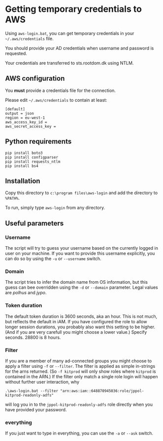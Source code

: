 # Getting temporary credentials to AWS
Using `aws-login.bat`, you can get temporary credentials in your `~/.aws/credentials` file. 

You should provide your AD credentials when username and password is requested. 

Your credentials are transferred to sts.rootdom.dk using NTLM. 

## AWS configuration
You **must** provide a credentials file for the connection. 

Please edit `~/.aws/credentials` to contain at least: 


    [default]
    output = json
    region = eu-west-1
    aws_access_key_id = 
    aws_secret_access_key =


## Python requirements

```
pip install boto3
pip install configparser
pip install requests_ntlm
pip install bs4
```

## Installation

Copy this directory to `c:\program files\aws-login` and add the directory to `%PATH%`.

To run, simply type `aws-login` from any directory.

## Useful parameters
### Username
The script will try to guess your username based on the currently logged in user on your machine. If you want to provide this username explicitly, you can do so by using the `-u` or `--username` switch. 

### Domain
The script tries to infer the domain name from OS information, but this guess can bee overridden using the `-d` or `--domain` parameter. Legal values are *polhus* and *jypo*.

### Token duration 
The default token duration is 3600 seconds, aka an hour. This is not much, but reflects the default in iAM. If you have configured the role to allow longer session durations, you probably also want this setting to be higher. (And if you are very carefull you might choose a lower value.) Specify seconds. 28800 is 8 hours. 

### Filter 
If you are a member of many ad-connected groups you might choose to apply a filter using `-f` or `--filter`. The filter is applied as simple in-strings for the arns returned. (So `-f kitprod` will only show roles where `kitprod` is contained in the ARN.) If the filter only match a single role login will happen without further user interaction, why 
```
.\aws-login.bat --filter "arn:aws:iam::648870945036:role/jppol-kitprod-readonly-adfs"
```
will log you in to the  `jppol-kitprod-readonly-adfs` role directly when you have provided your password.

### everything
If you just want to type in everything, you can use the `-a` or `--ask` switch.
